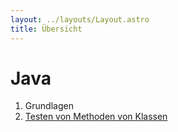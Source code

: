 ```yaml
---
layout: ../layouts/Layout.astro
title: Übersicht
---
```

# Java
1. Grundlagen
1. [Testen von Methoden von Klassen](./java/TestFunctionForClasses.md)
